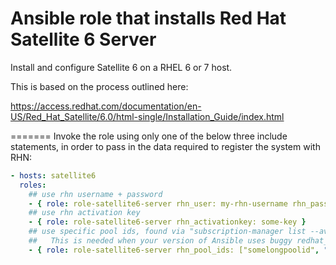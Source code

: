 # Ansible role that installs Red Hat Satellite 6 Server

Install and configure Satellite 6 on a RHEL 6 or 7 host. 

This is based on the process outlined here: 

https://access.redhat.com/documentation/en-US/Red_Hat_Satellite/6.0/html-single/Installation_Guide/index.html

=======
Invoke the role using only one of the below three include statements, in order to pass in the data required to register the system with RHN: 

```YAML
- hosts: satellite6
  roles:
    ## use rhn username + password
    - { role: role-satellite6-server rhn_user: my-rhn-username rhn_password: my-rhn-password }
    ## use rhn activation key
    - { role: role-satellite6-server rhn_activationkey: some-key }
    ## use specific pool ids, found via "subscription-manager list --avaialable"
    ##   This is needed when your version of Ansible uses buggy redhat_subscription module prior to PR 1204. Before that, redhat_subscription won't be able to find subs
    - { role: role-satellite6-server rhn_pool_ids: ["somelongpoolid", "someotherlongpoolid"] } 
```
